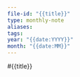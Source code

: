 ```yaml
---
file-id: "{{title}}"
type: monthly-note
aliases: 
tags: 
year: "{{date:YYYY}}"
month: "{{date:MM}}"
---
```

#{{title}}




